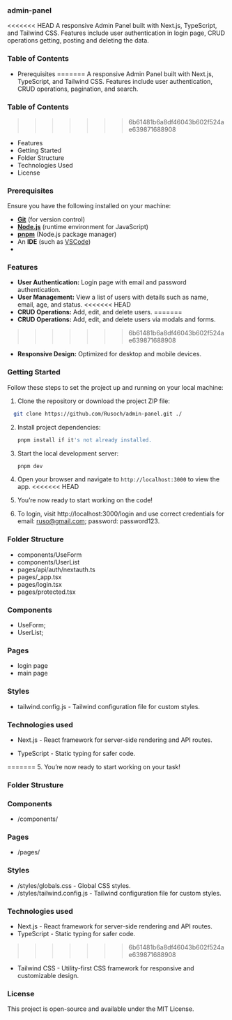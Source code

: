 ### admin-panel
<<<<<<< HEAD
A responsive Admin Panel built with Next.js, TypeScript, and Tailwind CSS. Features include user authentication in login page, CRUD operations getting, posting and deleting the data. 

### Table of Contents
- Prerequisites
=======
A responsive Admin Panel built with Next.js, TypeScript, and Tailwind CSS. Features include user authentication, CRUD operations, pagination, and search. 

### Table of Contents
>>>>>>> 6b61481b6a8df46043b602f524ae639871688908
- Features
- Getting Started
- Folder Structure
- Technologies Used
- License
  
### Prerequisites

Ensure you have the following installed on your machine:

-   [**Git**](https://git-scm.com/) (for version control)
-   [**Node.js**](https://nodejs.org/en) (runtime environment for JavaScript)
-   [**pnpm**](https://pnpm.io/) (Node.js package manager)
-   An **IDE** (such as [VSCode](https://code.visualstudio.com/))
-   
### Features
- **User Authentication:** Login page with email and password authentication.
- **User Management:** View a list of users with details such as name, email, age, and status.
<<<<<<< HEAD
- **CRUD Operations:** Add, edit, and delete users.
=======
- **CRUD Operations:** Add, edit, and delete users via modals and forms.
>>>>>>> 6b61481b6a8df46043b602f524ae639871688908
- **Responsive Design:** Optimized for desktop and mobile devices.
    
### Getting Started

Follow these steps to set the project up and running on your local machine:

1. Clone the repository or download the project ZIP file:
  ```bash
    git clone https://github.com/Rusoch/admin-panel.git ./
  ```
2. Install project dependencies:

    ```bash
    pnpm install if it's not already installed.
    ```

3. Start the local development server:

    ```bash
    pnpm dev
    ```
4. Open your browser and navigate to `http://localhost:3000` to view the app.
<<<<<<< HEAD
5. You’re now ready to start working on the code!
6. To login, visit http://localhost:3000/login and use correct credentials for email: ruso@gmail.com; password: password123.

### Folder Structure
- components/UseForm
- components/UserList
- pages/api/auth/nextauth.ts
- pages/_app.tsx
- pages/login.tsx
- pages/protected.tsx

### Components
- UseForm;
- UserList;
### Pages
- login page
- main page
### Styles

- tailwind.config.js - Tailwind configuration file for custom styles.

### Technologies used

- Next.js - React framework for server-side rendering and API routes.

- TypeScript - Static typing for safer code.

=======
5. You’re now ready to start working on your task!

### Folder Strusture
### Components
- /components/
### Pages
- /pages/
### Styles
- /styles/globals.css - Global CSS styles.
- /styles/tailwind.config.js - Tailwind configuration file for custom styles.
### Technologies used
- Next.js - React framework for server-side rendering and API routes.
- TypeScript - Static typing for safer code.
>>>>>>> 6b61481b6a8df46043b602f524ae639871688908
- Tailwind CSS - Utility-first CSS framework for responsive and customizable design.

### License
This project is open-source and available under the MIT License.


